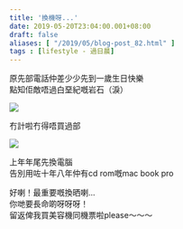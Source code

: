 ```yaml
---
title: '換機呀...'
date: 2019-05-20T23:04:00.001+08:00
draft: false
aliases: [ "/2019/05/blog-post_82.html" ]
tags : [lifestyle - 過日晨]
---
```


原先部電話仲差少少先到一歲生日快樂  
點知佢敵唔過白堊紀嘅岩石（淚）  

![](/images/pixel3a.jpg)

冇計啦冇得唔買過部  

![](/images/surfacepro.jpg)

上年年尾先換電腦  
告別用咗十年八年仲有cd rom嘅mac book pro  
  
好喇！最重要嘅換晒喇...   
你哋要長命啲呀呀呀！  
留返俾我買美容機同機票啦please～～～
